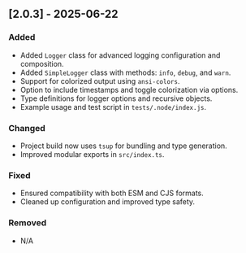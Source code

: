 ## [2.0.3] - 2025-06-22

### Added

- Added `Logger` class for advanced logging configuration and composition.
- Added `SimpleLogger` class with methods: `info`, `debug`, and `warn`.
- Support for colorized output using `ansi-colors`.
- Option to include timestamps and toggle colorization via options.
- Type definitions for logger options and recursive objects.
- Example usage and test script in `tests/.node/index.js`.

### Changed

- Project build now uses `tsup` for bundling and type generation.
- Improved modular exports in `src/index.ts`.

### Fixed

- Ensured compatibility with both ESM and CJS formats.
- Cleaned up configuration and improved type safety.

### Removed

- N/A